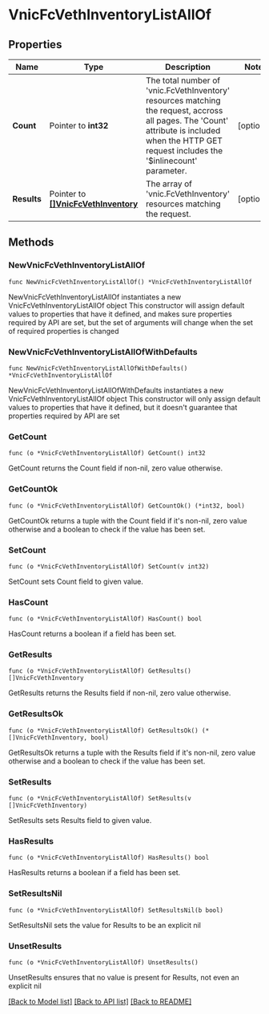# VnicFcVethInventoryListAllOf

## Properties

Name | Type | Description | Notes
------------ | ------------- | ------------- | -------------
**Count** | Pointer to **int32** | The total number of &#39;vnic.FcVethInventory&#39; resources matching the request, accross all pages. The &#39;Count&#39; attribute is included when the HTTP GET request includes the &#39;$inlinecount&#39; parameter. | [optional] 
**Results** | Pointer to [**[]VnicFcVethInventory**](VnicFcVethInventory.md) | The array of &#39;vnic.FcVethInventory&#39; resources matching the request. | [optional] 

## Methods

### NewVnicFcVethInventoryListAllOf

`func NewVnicFcVethInventoryListAllOf() *VnicFcVethInventoryListAllOf`

NewVnicFcVethInventoryListAllOf instantiates a new VnicFcVethInventoryListAllOf object
This constructor will assign default values to properties that have it defined,
and makes sure properties required by API are set, but the set of arguments
will change when the set of required properties is changed

### NewVnicFcVethInventoryListAllOfWithDefaults

`func NewVnicFcVethInventoryListAllOfWithDefaults() *VnicFcVethInventoryListAllOf`

NewVnicFcVethInventoryListAllOfWithDefaults instantiates a new VnicFcVethInventoryListAllOf object
This constructor will only assign default values to properties that have it defined,
but it doesn't guarantee that properties required by API are set

### GetCount

`func (o *VnicFcVethInventoryListAllOf) GetCount() int32`

GetCount returns the Count field if non-nil, zero value otherwise.

### GetCountOk

`func (o *VnicFcVethInventoryListAllOf) GetCountOk() (*int32, bool)`

GetCountOk returns a tuple with the Count field if it's non-nil, zero value otherwise
and a boolean to check if the value has been set.

### SetCount

`func (o *VnicFcVethInventoryListAllOf) SetCount(v int32)`

SetCount sets Count field to given value.

### HasCount

`func (o *VnicFcVethInventoryListAllOf) HasCount() bool`

HasCount returns a boolean if a field has been set.

### GetResults

`func (o *VnicFcVethInventoryListAllOf) GetResults() []VnicFcVethInventory`

GetResults returns the Results field if non-nil, zero value otherwise.

### GetResultsOk

`func (o *VnicFcVethInventoryListAllOf) GetResultsOk() (*[]VnicFcVethInventory, bool)`

GetResultsOk returns a tuple with the Results field if it's non-nil, zero value otherwise
and a boolean to check if the value has been set.

### SetResults

`func (o *VnicFcVethInventoryListAllOf) SetResults(v []VnicFcVethInventory)`

SetResults sets Results field to given value.

### HasResults

`func (o *VnicFcVethInventoryListAllOf) HasResults() bool`

HasResults returns a boolean if a field has been set.

### SetResultsNil

`func (o *VnicFcVethInventoryListAllOf) SetResultsNil(b bool)`

 SetResultsNil sets the value for Results to be an explicit nil

### UnsetResults
`func (o *VnicFcVethInventoryListAllOf) UnsetResults()`

UnsetResults ensures that no value is present for Results, not even an explicit nil

[[Back to Model list]](../README.md#documentation-for-models) [[Back to API list]](../README.md#documentation-for-api-endpoints) [[Back to README]](../README.md)


